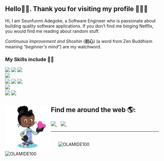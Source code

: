 ## Hello👋🏾. Thank you for visiting my profile 👩🏾‍💻
Hi, I am Seunfunmi Adegoke, a Software Engineer who is passionate about building quality software applications. If you don't find me binging Netflix, you would find me reading about random stuff. 

_Continuous Improvement and Shoshin_ (**初心**) (a word from Zen Buddhism meaning “_beginner's mind_”) are my watchword.


<h3>My Skills include 👨‍💻</h3>
<div>
    <img src="https://img.shields.io/badge/python-%2314354C.svg?style=for-the-badge&logo=python&logoColor=white">
    <img src="https://img.shields.io/badge/Django-092E20?style=for-the-badge&logo=django&logoColor=white">
    <img src="https://img.shields.io/badge/Flask-000000?style=for-the-badge&logo=flask&logoColor=white"> <br>
    <img src="https://img.shields.io/badge/git-%23F05033.svg?style=for-the-badge&logo=git&logoColor=white"><br>
    <img src="https://img.shields.io/badge/postgres-%23316192.svg?style=for-the-badge&logo=postgresql&logoColor=white">
    <img src="https://img.shields.io/badge/MySQL-00000F?style=for-the-badge&logo=mysql&logoColor=white">
    <img src="https://img.shields.io/badge/MongoDB-00000F?style=for-the-badge&logo=mongodb&logoColor=white"><br>
    <img src="https://img.shields.io/badge/docker-%230db7ed.svg?style=for-the-badge&logo=docker&logoColor=white"><br>
    <img src="https://img.shields.io/badge/Amazon_AWS-232F3E?style=for-the-badge&logo=amazon-aws&logoColor=white">
    <img src="https://img.shields.io/badge/Google_Cloud-4285F4?style=for-the-badge&logo=google-cloud&logoColor=white">

 
</div>


## Find me around the web 🌎: <a href=""><img align="left" width="150" height="150" src="https://github.com/fortune-uwha/fortune-uwha/blob/main/Gif/Fortune-octocat-rotating.gif?raw=true"></a> 
<div>
    <a href="https://www.linkedin.com/in/seunfunmi-adegoke/">
        <img src="https://user-images.githubusercontent.com/40443167/162639626-3d3ae8bd-e02e-4854-aeb0-b0ffa457184a.png" width="30px">
    </a>&nbsp;&nbsp;
    <a href="mailto: seunfunmi.adegoke@gmail.com">
        <img src="https://user-images.githubusercontent.com/40443167/162639747-6f6067e8-0fc0-480d-b820-58594dd93390.png" width="30px">
    </a>&nbsp;&nbsp;
</div>

<hr>
<br>

<div >
    <img align="left" src="https://github-readme-stats.vercel.app/api?username=seun-beta&count_private=true&show_icons=true&theme=radical"  width="400px" alt="OLAMIDE100">
    &nbsp;&nbsp;
    &nbsp;&nbsp;
    <img align="center" src="https://github-readme-stats.vercel.app/api/top-langs/?username=seun-beta&layout=compact&theme=radical"  width="350px" alt="OLAMIDE100">
</div>


